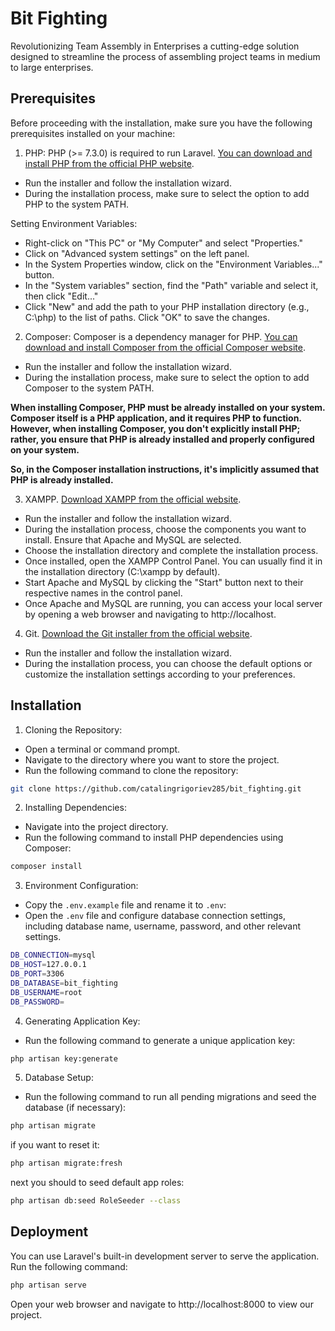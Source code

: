 
# Bit Fighting

Revolutionizing Team Assembly in Enterprises a cutting-edge solution designed to streamline the process of assembling project teams in medium to large enterprises.




## Prerequisites

Before proceeding with the installation, make sure you have the following prerequisites installed on your machine:

1. PHP: PHP (>= 7.3.0) is required to run Laravel. [ You can download and install PHP from the official PHP website](https://www.php.net/).

- Run the installer and follow the installation wizard.
- During the installation process, make sure to select the option to add PHP to the system PATH.

Setting Environment Variables:
- Right-click on "This PC" or "My Computer" and select "Properties."
- Click on "Advanced system settings" on the left panel.
- In the System Properties window, click on the "Environment Variables..." button.
- In the "System variables" section, find the "Path" variable and select it, then click "Edit..."
- Click "New" and add the path to your PHP installation directory (e.g., C:\php) to the list of paths.
Click "OK" to save the changes.

2. Composer: Composer is a dependency manager for PHP. [You can download and install Composer from the official Composer website](https://getcomposer.org/).
- Run the installer and follow the installation wizard.
- During the installation process, make sure to select the option to add Composer to the system PATH.

**When installing Composer, PHP must be already installed on your system. Composer itself is a PHP application, and it requires PHP to function. However, when installing Composer, you don't explicitly install PHP; rather, you ensure that PHP is already installed and properly configured on your system.**

**So, in the Composer installation instructions, it's implicitly assumed that PHP is already installed.**

3. XAMPP. [Download XAMPP from the official website](https://www.apachefriends.org/).
- Run the installer and follow the installation wizard.
- During the installation process, choose the components you want to install. Ensure that Apache and MySQL are selected.
- Choose the installation directory and complete the installation process.
- Once installed, open the XAMPP Control Panel. You can usually find it in the installation directory (C:\xampp by default).
- Start Apache and MySQL by clicking the "Start" button next to their respective names in the control panel.
- Once Apache and MySQL are running, you can access your local server by opening a web browser and navigating to http://localhost.

4. Git. [Download the Git installer from the official website](https://git-scm.com/).
- Run the installer and follow the installation wizard.
- During the installation process, you can choose the default options or customize the installation settings according to your preferences.
## Installation

1. Cloning the Repository:
- Open a terminal or command prompt.
- Navigate to the directory where you want to store the project.
- Run the following command to clone the repository:
```bash
git clone https://github.com/catalingrigoriev285/bit_fighting.git
```
2. Installing Dependencies:
- Navigate into the project directory.
- Run the following command to install PHP dependencies using Composer:
```bash
composer install
```
3. Environment Configuration:
- Copy the `.env.example` file and rename it to `.env`:
- Open the `.env` file and configure database connection settings, including database name, username, password, and other relevant settings.

```bash
DB_CONNECTION=mysql
DB_HOST=127.0.0.1
DB_PORT=3306
DB_DATABASE=bit_fighting
DB_USERNAME=root
DB_PASSWORD=
```

4. Generating Application Key:
- Run the following command to generate a unique application key:
```bash
php artisan key:generate
```

5. Database Setup:
- Run the following command to run all pending migrations and seed the database (if necessary):
```bash
php artisan migrate
```

if you want to reset it:
```bash
php artisan migrate:fresh
```

next you should to seed default app roles:
```bash
php artisan db:seed RoleSeeder --class
```
## Deployment

You can use Laravel's built-in development server to serve the application. Run the following command:

```bash
php artisan serve
```

Open your web browser and navigate to http://localhost:8000 to view our project.